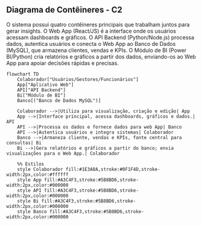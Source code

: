 ## Diagrama de Contêineres - C2

O sistema possui quatro contêineres principais que trabalham juntos para gerar insights. O Web App (React/JS) é a interface onde os usuários acessam dashboards e gráficos. O API Backend (Python/Node.js) processa dados, autentica usuários e conecta o Web App ao Banco de Dados (MySQL), que armazena clientes, vendas e KPIs. O Módulo de BI (Power BI/Python) cria relatórios e gráficos a partir dos dados, enviando-os ao Web App para apoiar decisões rápidas e precisas.


```mermaid
flowchart TD
    Colaborador["Usuários/Gestores/Funcionários"]
    App["Aplicativo Web"]
    API["API Backend"]
    Bi["Módulo de BI"]
    Banco[("Banco de Dados MySQL")]

    Colaborador -->|Utiliza para visualização, criação e edição| App
    App -->|Interface principal, acessa dashboards, gráficos e dados.| API
    API -->|Processa os dados e fornece dados para web App| Banco
    API -->|Autentica usuários e integra sistemas| Colaborador
    Banco -->|Armaneza cliente, vendas e KPIs, fonte central para consultas| Bi
    Bi -->|Gera relatórios e gráficos a partir do banco; envia visualizações para o Web App.| Colaborador

    %% Estilos
    style Colaborador fill:#1E3A8A,stroke:#0F1F4D,stroke-width:2px,color:#ffffff
    style App fill:#A3C4F3,stroke:#5B8BD6,stroke-width:2px,color:#000000
    style API fill:#A3C4F3,stroke:#5B8BD6,stroke-width:2px,color:#000000
    style Bi fill:#A3C4F3,stroke:#5B8BD6,stroke-width:2px,color:#000000
    style Banco fill:#A3C4F3,stroke:#5B8BD6,stroke-width:2px,color:#000000
